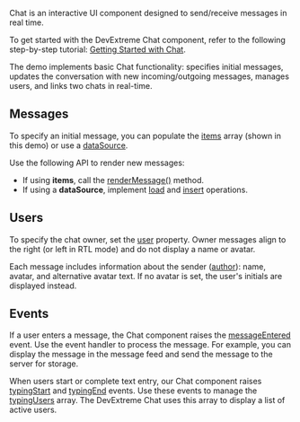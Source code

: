 Chat is an interactive UI component designed to send/receive messages in real time.

To get started with the DevExtreme Chat component, refer to the following step-by-step tutorial: [Getting Started with Chat](/Documentation/Guide/UI_Components/Chat/Getting_Started_with_Chat/).

The demo implements basic Chat functionality: specifies initial messages, updates the conversation with new incoming/outgoing messages, manages users, and links two chats in real-time.
<!--split-->

## Messages

To specify an initial message, you can populate the [items](/Documentation/ApiReference/UI_Components/dxChat/Configuration/#items) array (shown in this demo) or use a [dataSource](/Documentation/ApiReference/UI_Components/dxChat/Configuration/#dataSource).

Use the following API to render new messages:

- If using **items**, call the [renderMessage()](/Documentation/ApiReference/UI_Components/dxChat/Methods/#renderMessagemessage) method.
- If using a **dataSource**, implement [load](/Documentation/ApiReference/Data_Layer/CustomStore/Configuration/#load) and [insert](/Documentation/ApiReference/Data_Layer/CustomStore/Configuration/#insert) operations.

## Users

To specify the chat owner, set the [user](/Documentation/ApiReference/UI_Components/dxChat/Configuration/#user) property. Owner messages align to the right (or left in RTL mode) and do not display a name or avatar.

Each message includes information about the sender ([author](/Documentation/ApiReference/UI_Components/dxChat/Types/Message/#author)): name, avatar, and alternative avatar text. If no avatar is set, the user's initials are displayed instead.

## Events

If a user enters a message, the Chat component raises the [messageEntered](/Documentation/ApiReference/UI_Components/dxChat/Configuration/#onMessageEntered) event. Use the event handler to process the message. For example, you can display the message in the message feed and send the message to the server for storage.

When users start or complete text entry, our Chat component raises [typingStart](/Documentation/ApiReference/UI_Components/dxChat/Configuration/#onTypingStart) and [typingEnd](/Documentation/ApiReference/UI_Components/dxChat/Configuration/#onTypingEnd) events. Use these events to manage the [typingUsers](/Documentation/ApiReference/UI_Components/dxChat/Configuration/#typingUsers) array. The DevExtreme Chat uses this array to display a list of active users.